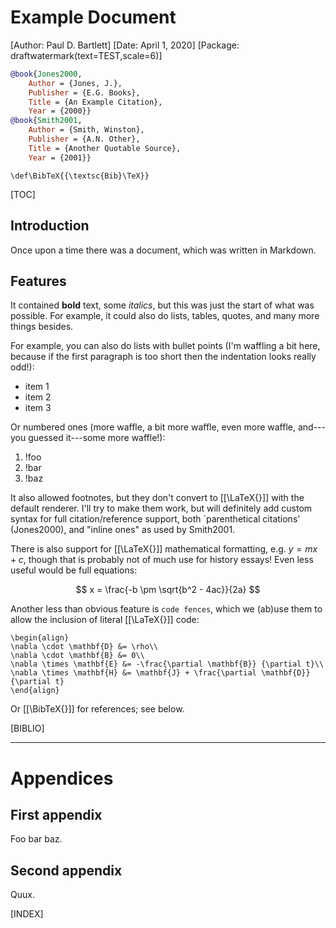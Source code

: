 # Example Document
[Author: Paul D. Bartlett]
[Date: April 1, 2020]
[Package: draftwatermark(text=TEST,scale=6)]

```bibTeX
@book{Jones2000,
	Author = {Jones, J.},
	Publisher = {E.G. Books},
	Title = {An Example Citation},
	Year = {2000}}
@book{Smith2001,
	Author = {Smith, Winston},
	Publisher = {A.N. Other},
	Title = {Another Quotable Source},
	Year = {2001}}
```

```preambleLaTex
\def\BibTeX{{\textsc{Bib}\TeX}}
```

[TOC]

## Introduction

Once upon a time there was a document, which was written in Markdown.

## Features

It contained **bold** text,  some *italics*, but this was just the start of what
was possible. For example, it could also do lists, tables, quotes, and many more
things besides.

For example, you can also do lists with bullet points (I'm waffling a bit here,
because if the first paragraph is too short then the indentation looks really
odd!):

* item 1
* item 2
* item 3

Or numbered ones (more waffle, a bit more waffle, even more waffle, and---you
guessed it---some more waffle!):

1. !foo
1. !bar
1. !baz

It also allowed footnotes, but they don't convert to [[\LaTeX{}]] with the default
renderer. I'll try to make them work, but will definitely add custom syntax for
full citation/reference support, both `parenthetical citations' (Jones2000), and
"inline ones" as used by Smith2001.

There is also support for [[\LaTeX{}]] mathematical formatting, e.g. $y=mx+c$, though
that is probably not of much use for history essays! Even less useful would be
full equations:

$$ x = \frac{-b \pm \sqrt{b^2 - 4ac}}{2a} $$

Another less than obvious feature is `code fences`, which we (ab)use them to allow
the inclusion of literal [[\LaTeX{}]] code:

```inlineLaTeX
\begin{align}
\nabla \cdot \mathbf{D} &= \rho\\
\nabla \cdot \mathbf{B} &= 0\\
\nabla \times \mathbf{E} &= -\frac{\partial \mathbf{B}} {\partial t}\\
\nabla \times \mathbf{H} &= \mathbf{J} + \frac{\partial \mathbf{D}} {\partial t}
\end{align}
```

Or [[\BibTeX{}]] for references; see below.

[BIBLIO]

---

# Appendices

## First appendix

Foo bar baz.

## Second appendix

Quux.

[INDEX]
